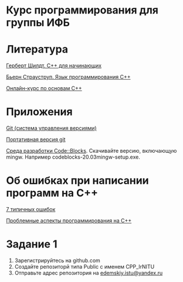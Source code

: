 # Курс программирования для группы ИФБ

# Литература
[Герберт Шилдт. C++ для начинающих](https://disk.yandex.ru/i/K8rqnCX_QZ2hQw)

[Бьерн Страуструп. Язык программирования С++](https://disk.yandex.ru/i/cEOSIjkIK_F7rQ)

[Онлайн-курс по основам С++](https://www.youtube.com/watch?v=TQyIJ4xHOEE&list=PLQOaTSbfxUtCrKs0nicOg2npJQYSPGO9r&index=4) 

# Приложения
[Git (система управления версиями)](https://git-scm.com/download/win)

[Портативная версия git](https://github.com/git-for-windows/git/releases/download/v2.39.2.windows.1/PortableGit-2.39.2-32-bit.7z.exe)

[Среда разработки Code::Blocks](http://www.codeblocks.org/downloads/binaries/#imagesoswindows48pnglogo-microsoft-windows). Скачивайте версию, включающую mingw. Например codeblocks-20.03mingw-setup.exe.

# Об ошибках при написании программ на С++
[7 типичных ошибок](http://cppstudio.com/post/5142/)

[Проблемные аспекты программирования на С++](https://habr.com/ru/post/428898/)

# Задание 1 
1. Зарегистрируйтесь на github.com
2. Создайте репозиторй типа Public с именем CPP_IrNITU
3. Отправьте адрес репозитория на edemskiy.istu@yandex.ru
